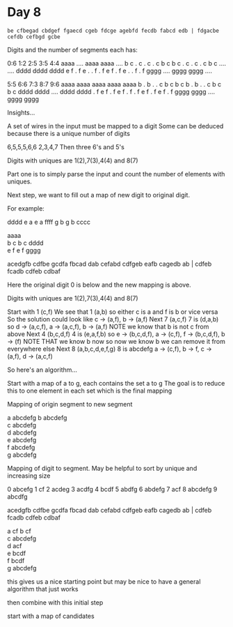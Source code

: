 # Day 8

```
be cfbegad cbdgef fgaecd cgeb fdcge agebfd fecdb fabcd edb | fdgacbe cefdb cefbgd gcbe
```

Digits and the number of segments each has:

  0:6     1:2     2:5     3:5     4:4
 aaaa    ....    aaaa    aaaa    ....
b    c  .    c  .    c  .    c  b    c
b    c  .    c  .    c  .    c  b    c
 ....    ....    dddd    dddd    dddd
e    f  .    f  e    .  .    f  .    f
e    f  .    f  e    .  .    f  .    f
 gggg    ....    gggg    gggg    ....

  5:5    6:6    7:3     8:7    9:6
 aaaa    aaaa    aaaa    aaaa    aaaa
b    .  b    .  .    c  b    c  b    c
b    .  b    .  .    c  b    c  b    c
 dddd    dddd    ....    dddd    dddd
.    f  e    f  .    f  e    f  .    f
.    f  e    f  .    f  e    f  .    f
 gggg    gggg    ....    gggg    gggg

Insights...

A set of wires in the input must be mapped to a digit 
Some can be deduced because there is a unique number of digits

6,5,5,5,6,6
2,3,4,7
Then three 6's and 5's

Digits with uniques are 1(2),7(3),4(4) and 8(7)

Part one is to simply parse the input and count the number of elements with uniques.

Next step, we want to fill out a map of new digit to original digit. 

For example:

 dddd
e    a
e    a
 ffff
g    b
g    b
 cccc

 aaaa  
b    c 
b    c 
 dddd  
e    f 
e    f 
 gggg  

acedgfb cdfbe gcdfa fbcad dab cefabd cdfgeb eafb cagedb ab | cdfeb fcadb cdfeb cdbaf

Here the original digit 0 is below and the new mapping is above.

Digits with uniques are 1(2),7(3),4(4) and 8(7)

Start with 1 (c,f)
We see that 1 (a,b) so either c is a and f is b or vice versa
So the solution could look like c -> (a,f), b -> (a,f)
Next 7 (a,c,f)
7 is (d,a,b) so d -> (a,c,f), a -> (a,c,f), b -> (a,f) NOTE we know that b is not c from above
Next 4 (b,c,d,f)
4 is (e,a,f,b) so e -> (b,c,d,f), a -> (c,f), f -> (b,c,d,f), b -> (f) NOTE THAT we know b now
so now we know b we can remove it from everywhere else
Next 8 (a,b,c,d,e,f,g) 
8 is abcdefg a -> (c,f), b -> f, c -> (a,f), d -> (a,c,f)

So here's an algorithm...

Start with a map of a to g, each contains the set a to g 
The goal is to reduce this to one element in each set which is the final mapping

Mapping of origin segment to new segment

a abcdefg
b abcdefg   
c abcdefg   
d abcdefg   
e abcdefg   
f abcdefg   
g abcdefg  

Mapping of digit to segment. May be helpful to sort by unique and increasing size 

0 abcefg
1 cf
2 acdeg
3 acdfg
4 bcdf
5 abdfg
6 abdefg
7 acf
8 abcdefg
9 abcdfg

acedgfb cdfbe gcdfa fbcad dab cefabd cdfgeb eafb cagedb ab | cdfeb fcadb cdfeb cdbaf

a cf
b cf   
c abcdefg   
d acf  
e bcdf   
f bcdf   
g abcdefg  

this gives us a nice starting point but may be nice to have a general algorithm that just works

then combine with this initial step

start with a map of candidates 


















